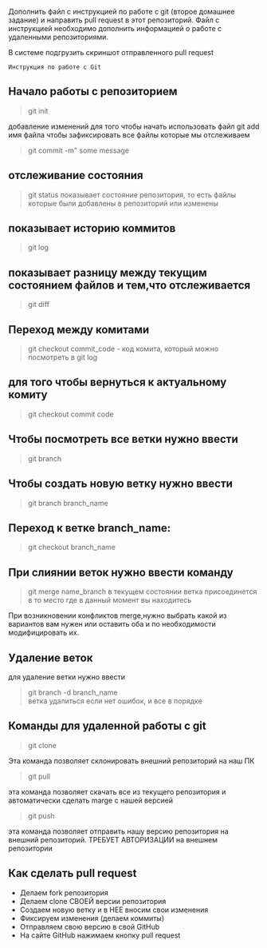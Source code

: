 Дополнить файл с инструкцией по работе с git (второе домашнее задание) и направить pull request в этот репозиторий. Файл с инструкцией необходимо дополнить информацией о работе с удаленными репозиториями.

В системе подгрузить скриншот отправленного pull request


    Инструкция по работе с Git

## Начало работы с репозиторием
> git init

добавление изменений
для того чтобы начать использовать файл git add имя файла
чтобы зафиксировать все файлы которые мы отслеживаем 
>git commit -m" some message

## отслеживание состояния
>git status
показывает состояние репозитория, то есть файлы которые были добавлены в репозиторий или изменены
## показывает историю коммитов
>git log
## показывает разницу между текущим состоянием файлов и тем,что отслеживается
>git diff

## Переход между комитами
> git checkout commit_code - код комита, который можно посмотреть в git log

## для того чтобы вернуться к актуальному комиту
> git checkout commit code

## Чтобы посмотреть все ветки нужно ввести
> git branch
 ## Чтобы создать новую ветку нужно ввести 
 > git branch branch_name
 ## Переход к ветке branch_name:
 > git checkout branch_name

 ## При слиянии веток нужно ввести команду 
 > git merge name_branch 
 в текущем состоянии ветка присоединется в то место где в данный момент вы находитесь 

 При возникновении конфликтов merge,нужно выбрать какой из вариантов вам нужен или оставить оба и по необходимости модифицировать их.

 ## Удаление веток
 для удаление ветки нужно ввести 
 > git branch -d branch_name  
 ветка удалиться если нет ошибок, 
 и все в порядке 

 

  ## Команды для удаленной работы с git
  > git clone 

Эта команда позволяет склонировать внешний репозиторий на наш ПК
> git pull 

эта команда позволяет скачать все из текущего репозитория и автоматически сделать marge с нашей версией
  
> git push 

эта команда позволяет отправить нашу версию репозитория на внешний
репозиторий. ТРЕБУЕТ АВТОРИЗАЦИИ на внешнем репозитории 

## Как сделать pull request

* Делаем fork репозитория
* Делаем clone СВОЕЙ версии репозитория
* Создаем новую ветку и в НЕЕ вносим свои изменения
* Фиксируем изменения (делаем коммиты)
* Отправляем свою версию в свой GitHub
* На сайте GitHub нажимаем кнопку pull request
 

